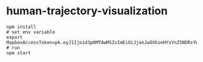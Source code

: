 # human-trajectory-visualization
```
npm install
# set env variable
export MapboxAccessToken=pk.eyJ1Ijoid3p0MTAwMSIsImEiOiJjanJwOXkzeHYxYnZ5NDRsYWM3d2J5YzVwIn0.rv0pPNalIgZp20hxmXC12w
# run
npm start
```
